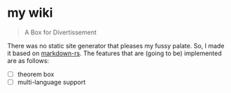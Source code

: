 # my wiki

> A Box for Divertissement

There was no static site generator that pleases my fussy palate. So, I made it based on [markdown-rs](https://github.com/wooorm/markdown-rs). The features that are (going to be) implemented are as follows:

- [ ] theorem box
- [ ] multi-language support